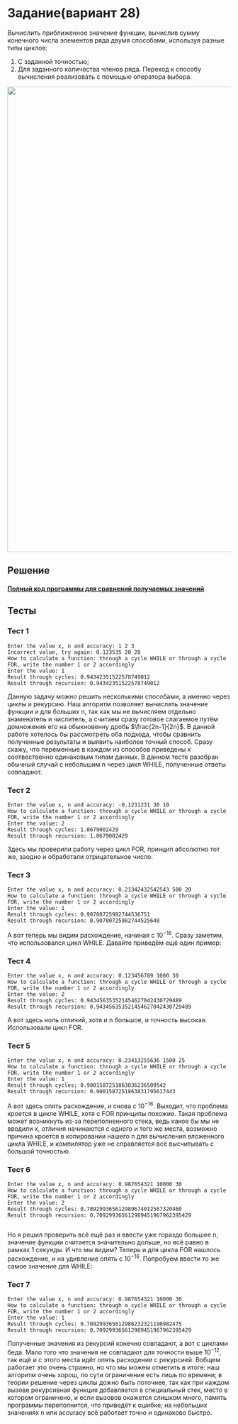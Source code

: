 # Задание(вариант 28)
Вычислить приближенное значение функции, вычислив сумму конечного числа элементов ряда двумя способами, используя разные типы циклов:
1) С заданной точностью;
2) Для заданного количества членов ряда.
Переход к способу вычисления реализовать с помощью оператора выбора.
<img width="1049" src="https://github.com/YuriHSE/Laboratory/assets/145991450/c00446be-2b06-4dd5-b7ae-7cb04046ff5f">


## Решение
#### [Полный код программы для сравнений получаемых значений](https://github.com/YuriHSE/Laboratory/blob/main/3%20lab/3.cycles%2Brecursion.c)
## Тесты
### Тест 1
```
Enter the value x, n and accuracy: 1 2 3 
Incorrect value, try again: 0.123535 20 20
How to calculate a function: through a cycle WHILE or through a cycle FOR, write the number 1 or 2 accordingly
Enter the value: 1
Result through cycles: 0.94342351522578749012
Result through recursion: 0.94342351522578749012                                                                           
```
Данную задачу можно решить несколькими способами, а именно через циклы и рекурсию. Наш алгоритм позволяет вычислять значение функции и для больших n, так как мы не вычисляем отдельно знаменатель и числитель, а считаем сразу готовое слагаемое путём домножения его на обыкновенну дробь $\frac{2n-1}{2n}$. В данной работе хотелось бы рассмотреть оба подхода, чтобы сравнить полученные результаты и выявить наиболее точный способ. Сразу скажу, что переменные в каждом из способов приведены к соотвественно одинаковым типам данных.
В данном тесте разобран обычный случай с небольшим n через цикл WHILE, полученные ответы совпадают.
### Тест 2
```
Enter the value x, n and accuracy: -0.1231231 30 10
How to calculate a function: through a cycle WHILE or through a cycle FOR, write the number 1 or 2 accordingly
Enter the value: 2
Result through cycles: 1.0679002429
Result through recursion: 1.0679002429                                                                                                                                                      
```
Здесь мы проверили работу через цикл FOR, принцип абсолютно тот же, заодно и обработали отрицательное число.
### Тест 3
```                                            
Enter the value x, n and accuracy: 0.21342432542543 500 20
How to calculate a function: through a cycle WHILE or through a cycle FOR, write the number 1 or 2 accordingly
Enter the value: 1
Result through cycles: 0.90780725982744536751
Result through recursion: 0.90780725982744525648                                                                                                                                                    
```
А вот теперь мы видим расхождение, начиная с $10^{-16}$. Сразу заметим, что использовался цикл WHILE. Давайте приведём ещё один пример:
### Тест 4
```
Enter the value x, n and accuracy: 0.123456789 1000 30
How to calculate a function: through a cycle WHILE or through a cycle FOR, write the number 1 or 2 accordingly
Enter the value: 2
Result through cycles: 0.943456353521454627042430729489
Result through recursion: 0.943456353521454627042430729489                                                                                                                                                
```
А вот здесь ноль отличий, хотя и n большое, и точность высокая. Использовали цикл FOR.
### Тест 5
```
Enter the value x, n and accuracy: 0.23413255636 1500 25
How to calculate a function: through a cycle WHILE or through a cycle FOR, write the number 1 or 2 accordingly
Enter the value: 1
Result through cycles: 0.9001587251863836236509542
Result through recursion: 0.9001587251863831795617443                                                                                          
```
А вот здесь опять расхождение, и снова с $10^{-16}$. Выходит, что проблема кроется в цикле WHILE, хотя с FOR принципы похожие. Такая проблема может возникнуть из-за переполненного стека, ведь какое бы мы не вводили x, отличия начинаются с одного и того же места, возможно причина кроется в копировании нашего n для вычисления вложенного цикла WHILE, и компилятор уже не справляется всё высчитывать с большой точностью.
### Тест 6
```
Enter the value x, n and accuracy: 0.987654321 10000 30
How to calculate a function: through a cycle WHILE or through a cycle FOR, write the number 1 or 2 accordingly
Enter the value: 2
Result through cycles: 0.709299365612989674012567320460
Result through recursion: 0.709299365612989451967962395429                                                                 
                                           
```
Но я решил проверить всё ещё раз и ввести уже гораздо большее n, значение функции считается значительно дольше, но всё равно в рамках 1 секунды. И что мы видим? Теперь и для цикла FOR нашлось расхождение, и на удивление опять с $10^{-16}$. Попробуем ввести то же самое значение для WHILE:
### Тест 7
```
Enter the value x, n and accuracy: 0.987654321 10000 30 
How to calculate a function: through a cycle WHILE or through a cycle FOR, write the number 1 or 2 accordingly
Enter the value: 1
Result through cycles: 0.709299365612986232321190982475
Result through recursion: 0.709299365612989451967962395429                                                                 
```
Полученные значения из рекурсий конечно совпадают, а вот с циклами беда. Мало того что значения не совпадают для точности выше $10^{-12}$, так ещё и с этого места идёт опять расходение с рекурсией. Вобщем работает это очень странно, но что мы можем отметить в итоге: наш алгоритм очень хорош, по сути ограничение есть лишь по времени; в теории решение через циклы дожно быть поточнее, так как при каждом вызове рекурсивная функция добавляется в специальный стек, место в котором ограничено, и если вызовов окажется слишком много, память программы переполнится, что приведёт к ошибке; на небольших значениях n или accuracy всё работает точно и одинаково быстро.

